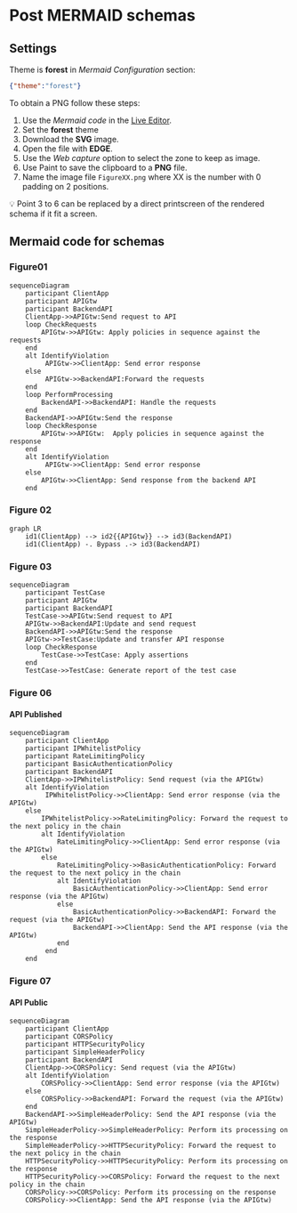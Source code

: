 # Post MERMAID schemas

## Settings

Theme is **forest** in *Mermaid Configuration* section:

```json
{"theme":"forest"}
```

To obtain a PNG follow these steps:

1. Use the *Mermaid code* in the [Live Editor](https://mermaid-js.github.io/mermaid-live-editor).
2. Set the **forest** theme
3. Download the **SVG** image.
4. Open the file with **EDGE**.
5. Use the *Web capture* option to select the zone to keep as image.
6. Use Paint to save the clipboard to a **PNG** file.
7. Name the image file `FigureXX.png` where XX is the number with 0 padding on 2 positions.

:bulb: Point 3 to 6 can be replaced by a direct printscreen of the rendered schema if it fit a screen.

## Mermaid code for schemas

### Figure01

```mermaid
sequenceDiagram
    participant ClientApp
    participant APIGtw
    participant BackendAPI
    ClientApp->>APIGtw:Send request to API
    loop CheckRequests
        APIGtw->>APIGtw: Apply policies in sequence against the requests
    end 
	alt IdentifyViolation
		 APIGtw->>ClientApp: Send error response
	else
		 APIGtw->>BackendAPI:Forward the requests
	end
    loop PerformProcessing
        BackendAPI->>BackendAPI: Handle the requests
    end 	
	BackendAPI->>APIGtw:Send the response
    loop CheckResponse
        APIGtw->>APIGtw:  Apply policies in sequence against the response
    end 	
	alt IdentifyViolation
		 APIGtw->>ClientApp: Send error response
	else
		APIGtw->>ClientApp: Send response from the backend API
	end
```

### Figure 02

```mermaid
graph LR
    id1(ClientApp) --> id2{{APIGtw}} --> id3(BackendAPI)
    id1(ClientApp) -. Bypass .-> id3(BackendAPI)
```

### Figure 03

```mermaid
sequenceDiagram
    participant TestCase
    participant APIGtw
    participant BackendAPI
    TestCase->>APIGtw:Send request to API
    APIGtw->>BackendAPI:Update and send request
    BackendAPI->>APIGtw:Send the response
    APIGtw->>TestCase:Update and transfer API response
    loop CheckResponse
        TestCase->>TestCase: Apply assertions
    end 
    TestCase->>TestCase: Generate report of the test case
```

### Figure 06

#### API Published

```mermaid
sequenceDiagram
    participant ClientApp
    participant IPWhitelistPolicy
    participant RateLimitingPolicy
    participant BasicAuthenticationPolicy   
    participant BackendAPI
    ClientApp->>IPWhitelistPolicy: Send request (via the APIGtw)
	alt IdentifyViolation
		 IPWhitelistPolicy->>ClientApp: Send error response (via the APIGtw)
	else
		IPWhitelistPolicy->>RateLimitingPolicy: Forward the request to the next policy in the chain
        alt IdentifyViolation
            RateLimitingPolicy->>ClientApp: Send error response (via the APIGtw)
        else
            RateLimitingPolicy->>BasicAuthenticationPolicy: Forward the request to the next policy in the chain
            alt IdentifyViolation
                BasicAuthenticationPolicy->>ClientApp: Send error response (via the APIGtw)
            else
                BasicAuthenticationPolicy->>BackendAPI: Forward the request (via the APIGtw)
                BackendAPI->>ClientApp: Send the API response (via the APIGtw)
            end
         end
	end    
```

### Figure 07

#### API Public

```mermaid
sequenceDiagram
    participant ClientApp
    participant CORSPolicy
    participant HTTPSecurityPolicy 
    participant SimpleHeaderPolicy
    participant BackendAPI
    ClientApp->>CORSPolicy: Send request (via the APIGtw)
	alt IdentifyViolation
		CORSPolicy->>ClientApp: Send error response (via the APIGtw)
	else
        CORSPolicy->>BackendAPI: Forward the request (via the APIGtw)
    end
    BackendAPI->>SimpleHeaderPolicy: Send the API response (via the APIGtw)
    SimpleHeaderPolicy->>SimpleHeaderPolicy: Perform its processing on the response
    SimpleHeaderPolicy->>HTTPSecurityPolicy: Forward the request to the next policy in the chain
    HTTPSecurityPolicy->>HTTPSecurityPolicy: Perform its processing on the response
    HTTPSecurityPolicy->>CORSPolicy: Forward the request to the next policy in the chain
    CORSPolicy->>CORSPolicy: Perform its processing on the response
    CORSPolicy->>ClientApp: Send the API response (via the APIGtw)
```
